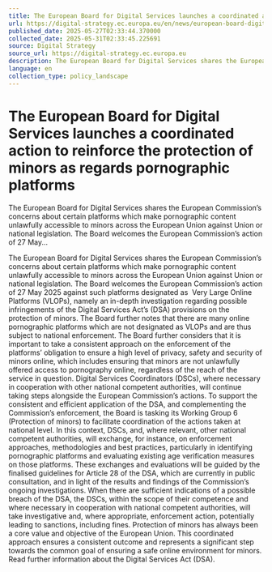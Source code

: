 ```yaml
---
title: The European Board for Digital Services launches a coordinated action to reinforce the protection of minors as regards pornographic platforms
url: https://digital-strategy.ec.europa.eu/en/news/european-board-digital-services-launches-coordinated-action-reinforce-protection-minors-regards
published_date: 2025-05-27T02:33:44.370000
collected_date: 2025-05-31T02:33:45.225691
source: Digital Strategy
source_url: https://digital-strategy.ec.europa.eu
description: The European Board for Digital Services shares the European Commission’s concerns about certain platforms which make pornographic content unlawfully accessible to minors across the European Union against Union or national legislation. The Board welcomes the European Commission’s action of 27 May...
language: en
collection_type: policy_landscape
---
```


# The European Board for Digital Services launches a coordinated action to reinforce the protection of minors as regards pornographic platforms

The European Board for Digital Services shares the European Commission’s concerns about certain platforms which make pornographic content unlawfully accessible to minors across the European Union against Union or national legislation. The Board welcomes the European Commission’s action of 27 May...

The European Board for Digital Services shares the European Commission’s concerns about certain platforms which make pornographic content unlawfully accessible to minors across the European Union against Union or national legislation. The Board welcomes the European Commission’s action of 27 May 2025 against such platforms designated as  Very Large Online Platforms (VLOPs), namely an in-depth investigation regarding possible infringements of the Digital Services Act’s (DSA) provisions on the protection of minors. 
 The Board further notes that there are many online pornographic platforms which are not designated as VLOPs and are thus subject to national enforcement. The Board further considers that it is important to take a consistent approach on the enforcement of the platforms’ obligation to ensure a high level of privacy, safety and security of minors online, which includes ensuring that minors are not unlawfully offered access to pornography online, regardless of the reach of the service in question. Digital Services Coordinators (DSCs), where necessary in cooperation with other national competent authorities, will continue taking steps alongside the European Commission’s actions. 
 To support the consistent and efficient application of the DSA, and complementing the Commission’s enforcement, the Board is tasking its Working Group 6 (Protection of minors) to facilitate coordination of the actions taken at national level. In this context, DSCs, and, where relevant, other national competent authorities, will exchange, for instance, on enforcement approaches, methodologies and best practices, particularly in identifying pornographic platforms and evaluating existing age verification measures on those platforms. These exchanges and evaluations will be guided by the finalised guidelines for Article 28 of the DSA, which are currently in public consultation, and in light of the results and findings of the Commission’s ongoing investigations. 
 When there are sufficient indications of a possible breach of the DSA, the DSCs, within the scope of their competence and where necessary in cooperation with national competent authorities, will take investigative and, where appropriate, enforcement action, potentially leading to sanctions, including fines. 
 Protection of minors has always been a core value and objective of the European Union. This coordinated approach ensures a consistent outcome and represents a significant step towards the common goal of ensuring a safe online environment for minors. 
 Read further information about the Digital Services Act (DSA).
